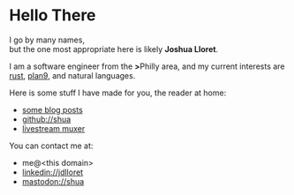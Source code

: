 # Hello There

<p>
I go by many names,<br>
but the one most appropriate here is likely <b>Joshua&nbsp;Lloret</b>.
</p>
<p>
I am a software engineer from the <b>&gt;</b>Philly area,
and my current interests are
<a href="https://www.rust-lang.org/en-US/">rust</a>,
<a href="https://en.wikipedia.org/wiki/Plan_9_from_Bell_Labs">plan9</a>,
and natural languages.
</p>

<p>
Here is some stuff I have made for you, the reader at home:
	<ul>
	<li><a href="b">some blog posts</a></li>
	<li><a href="https://github.com/shua">github://shua</a></li>
	<li><a href="https://shua.github.io/ssm">livestream muxer</a></li>
	</ul>
</p>

<p>
You can contact me at:
	<ul>
	<li>me@&lt;this&nbsp;domain&gt;</li>
	<li><a href="https://www.linkedin.com/in/jdlloret">linkedin://jdlloret</a></li>
	<li><a rel="me" href="https://ruhr.social/@shua">mastodon://shua</a></li>
	</ul>
</p>
